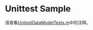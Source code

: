 # Unittest Sample
请查看[UnitestDataModelTests.m](https://github.com/cosmade/unittest_sample/blob/master/UnitestSample/UnitestSampleTests/UnitestDataModelTests.m)中的注释。

